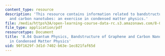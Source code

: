 ```yaml
---
content_type: resource
description: 'This resource contains information related to bandstructure of graphene
  and carbon nanotubes: an exercise in condensed matter physics.'
file: /media/https%3A/open-learning-course-data-rc.s3.amazonaws.com/8-04-quantum-physics-i-spring-2013/90f1629f3d1d7402b63e1ec821faf65d_MIT8_04S13_BandGrapheneCNT.pdf
file_type: application/pdf
resourcetype: Document
title: '8.04 Quantum Physics, Bandstructure of Graphene and Carbon Nanotubes: An Exercise
  in Condensed Matter Physics'
uid: 90f1629f-3d1d-7402-b63e-1ec821faf65d
---
```

